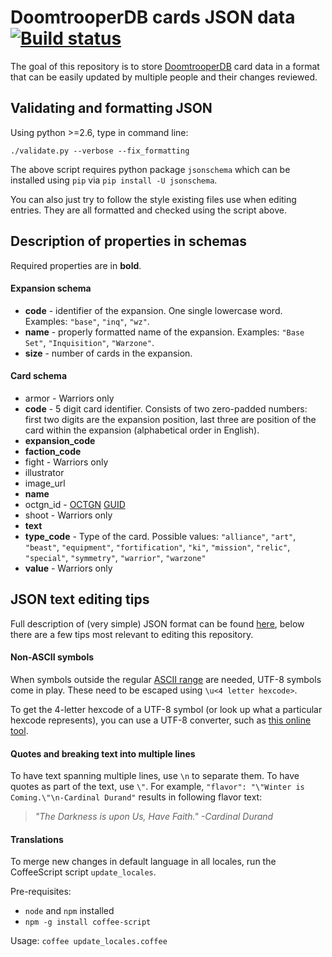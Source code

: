 DoomtrooperDB cards JSON data [![Build status](https://travis-ci.com/fiskhandlarn/doomtrooperdb-json-data.svg?branch=master)](https://travis-ci.com/fiskhandlarn/doomtrooperdb-json-data)
=========

The goal of this repository is to store [DoomtrooperDB](https://doomtrooperdb.org) card data in a format that can be easily updated by multiple people and their changes reviewed.

## Validating and formatting JSON

Using python >=2.6, type in command line:

```
./validate.py --verbose --fix_formatting
```

The above script requires python package `jsonschema` which can be installed using `pip` via `pip install -U jsonschema`.

You can also just try to follow the style existing files use when editing entries. They are all formatted and checked using the script above.

## Description of properties in schemas

Required properties are in **bold**.

#### Expansion schema

* **code** - identifier of the expansion. One single lowercase word. Examples: `"base"`, `"inq"`, `"wz"`.
* **name** - properly formatted name of the expansion. Examples: `"Base Set"`, `"Inquisition"`, `"Warzone"`.
* **size** - number of cards in the expansion.

#### Card schema

* armor - Warriors only
* **code** - 5 digit card identifier. Consists of two zero-padded numbers: first two digits are the expansion position, last three are position of the card within the expansion (alphabetical order in English).
* **expansion_code**
* **faction_code**
* fight - Warriors only
* illustrator
* image_url
* **name**
* octgn_id - [OCTGN](https://github.com/octgn/OCTGN/wiki) [GUID](https://github.com/octgn/OCTGN/wiki/GUID)
* shoot - Warriors only
* **text**
* **type_code** - Type of the card. Possible values: `"alliance"`, `"art"`, `"beast"`, `"equipment"`, `"fortification"`, `"ki"`, `"mission"`, `"relic"`, `"special"`, `"symmetry"`, `"warrior"`, `"warzone"`
* **value** - Warriors only

## JSON text editing tips

Full description of (very simple) JSON format can be found [here](http://www.json.org/), below there are a few tips most relevant to editing this repository.

#### Non-ASCII symbols

When symbols outside the regular [ASCII range](https://en.wikipedia.org/wiki/ASCII#ASCII_printable_code_chart) are needed, UTF-8 symbols come in play. These need to be escaped using `\u<4 letter hexcode>`.

To get the 4-letter hexcode of a UTF-8 symbol (or look up what a particular hexcode represents), you can use a UTF-8 converter, such as [this online tool](http://www.ltg.ed.ac.uk/~richard/utf-8.cgi).

#### Quotes and breaking text into multiple lines

To have text spanning multiple lines, use `\n` to separate them. To have quotes as part of the text, use `\"`.  For example, `"flavor": "\"Winter is Coming.\"\n-Cardinal Durand"` results in following flavor text:

> *"The Darkness is upon Us, Have Faith."*
> *-Cardinal Durand*

#### Translations

To merge new changes in default language in all locales, run the CoffeeScript script `update_locales`.

Pre-requisites:
 * `node` and `npm` installed
 * `npm -g install coffee-script`

Usage: `coffee update_locales.coffee`

